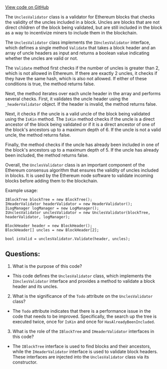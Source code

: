 [View code on GitHub](https://github.com/NethermindEth/nethermind/src/Nethermind/Nethermind.Consensus/Validators/UnclesValidator.cs)

The `UnclesValidator` class is a validator for Ethereum blocks that checks the validity of the uncles included in a block. Uncles are blocks that are not direct children of the block being validated, but are still included in the block as a way to incentivize miners to include them in the blockchain. 

The `UnclesValidator` class implements the `IUnclesValidator` interface, which defines a single method `Validate` that takes a block header and an array of uncle headers as input and returns a boolean value indicating whether the uncles are valid or not. 

The `Validate` method first checks if the number of uncles is greater than 2, which is not allowed in Ethereum. If there are exactly 2 uncles, it checks if they have the same hash, which is also not allowed. If either of these conditions is true, the method returns false.

Next, the method iterates over each uncle header in the array and performs several checks. First, it validates the uncle header using the `_headerValidator` object. If the header is invalid, the method returns false. 

Next, it checks if the uncle is a valid uncle of the block being validated using the `IsKin` method. The `IsKin` method checks if the uncle is a direct ancestor of the block being validated or if it is a direct ancestor of one of the block's ancestors up to a maximum depth of 6. If the uncle is not a valid uncle, the method returns false.

Finally, the method checks if the uncle has already been included in one of the block's ancestors up to a maximum depth of 5. If the uncle has already been included, the method returns false.

Overall, the `UnclesValidator` class is an important component of the Ethereum consensus algorithm that ensures the validity of uncles included in blocks. It is used by the Ethereum node software to validate incoming blocks before adding them to the blockchain. 

Example usage:

```
IBlockTree blockTree = new BlockTree();
IHeaderValidator headerValidator = new HeaderValidator();
ILogManager logManager = new LogManager();
IUnclesValidator unclesValidator = new UnclesValidator(blockTree, headerValidator, logManager);

BlockHeader header = new BlockHeader();
BlockHeader[] uncles = new BlockHeader[2];

bool isValid = unclesValidator.Validate(header, uncles);
```
## Questions: 
 1. What is the purpose of this code?
- This code defines the `UnclesValidator` class, which implements the `IUnclesValidator` interface and provides a method to validate a block header and its uncles.

2. What is the significance of the `Todo` attribute on the `UnclesValidator` class?
- The `Todo` attribute indicates that there is a performance issue in the code that needs to be improved. Specifically, the search up the tree is executed twice, once for `IsKin` and once for `HasAlreadyBeenIncluded`.

3. What is the role of the `IBlockTree` and `IHeaderValidator` interfaces in this code?
- The `IBlockTree` interface is used to find blocks and their ancestors, while the `IHeaderValidator` interface is used to validate block headers. These interfaces are injected into the `UnclesValidator` class via its constructor.